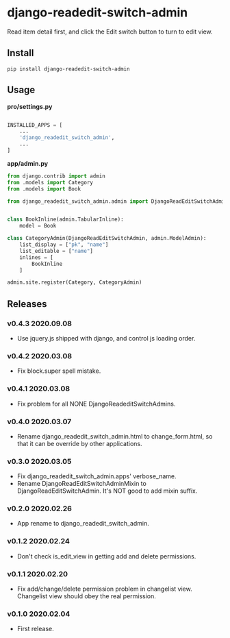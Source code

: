# django-readedit-switch-admin

Read item detail first, and click the Edit switch button to turn to edit view.


## Install

```shell
pip install django-readedit-switch-admin
```

## Usage

**pro/settings.py**

```python

INSTALLED_APPS = [
    ...
    'django_readedit_switch_admin',
    ...
]
```

**app/admin.py**

```python
from django.contrib import admin
from .models import Category
from .models import Book

from django_readedit_switch_admin.admin import DjangoReadEditSwitchAdmin


class BookInline(admin.TabularInline):
    model = Book

class CategoryAdmin(DjangoReadEditSwitchAdmin, admin.ModelAdmin):
    list_display = ["pk", "name"]
    list_editable = ["name"]
    inlines = [
        BookInline
    ]

admin.site.register(Category, CategoryAdmin)

```

## Releases

### v0.4.3 2020.09.08

- Use jquery.js shipped with django, and control js loading order.

### v0.4.2 2020.03.08

- Fix block.super spell mistake.

### v0.4.1 2020.03.08

- Fix problem for all NONE DjangoReadeditSwitchAdmins.

### v0.4.0 2020.03.07

- Rename django_readedit_switch_admin.html to change_form.html, so that it can be override by other applications.

### v0.3.0 2020.03.05

- Fix django_readedit_switch_admin.apps' verbose_name.
- Rename DjangoReadEditSwitchAdminMixin to DjangoReadEditSwitchAdmin. It's NOT good to add mixin suffix.

### v0.2.0 2020.02.26

- App rename to django_readedit_switch_admin.

### v0.1.2 2020.02.24

- Don't check is_edit_view in getting add and delete permissions.

### v0.1.1 2020.02.20

- Fix add/change/delete permission problem in changelist view. Changelist view should obey the real permission.

### v0.1.0 2020.02.04

- First release.
